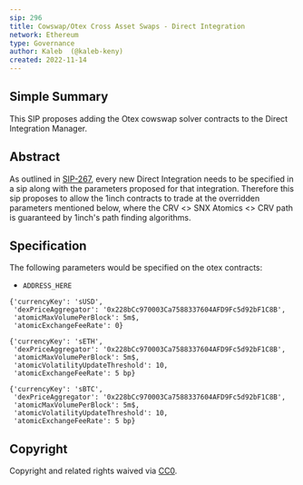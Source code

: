 ```yaml
---
sip: 296
title: Cowswap/Otex Cross Asset Swaps - Direct Integration
network: Ethereum
type: Governance
author: Kaleb  (@kaleb-keny)
created: 2022-11-14
---
```


## Simple Summary

<!--"If you can't explain it simply, you don't understand it well enough." Simply describe the outcome the proposed changes intends to achieve. This should be non-technical and accessible to a casual community member.-->

This SIP proposes adding the Otex cowswap solver contracts to the Direct Integration Manager.

## Abstract

<!--A short (~200 word) description of the proposed change, the abstract should clearly describe the proposed change. This is what *will* be done if the SIP is implemented, not *why* it should be done or *how* it will be done. If the SIP proposes deploying a new contract, write, "we propose to deploy a new contract that will do x".-->

As outlined in [SIP-267](https://sips.synthetix.io/sips/sip-267/), every new Direct Integration needs to be specified in a sip along with the parameters proposed for that integration. Therefore this sip proposes to allow the 1inch contracts to trade at the overridden parameters mentioned below, where the CRV <> SNX Atomics <> CRV path is guaranteed by 1inch's path finding algorithms. 


## Specification

The following parameters would be specified on the otex contracts:
-  `ADDRESS_HERE`

```
{'currencyKey': 'sUSD',
 'dexPriceAggregator': '0x228bCc970003Ca7588337604AFD9Fc5d92bF1C8B',
 'atomicMaxVolumePerBlock': 5m$,
 'atomicExchangeFeeRate': 0}

{'currencyKey': 'sETH',
 'dexPriceAggregator': '0x228bCc970003Ca7588337604AFD9Fc5d92bF1C8B',
 'atomicMaxVolumePerBlock': 5m$,
 'atomicVolatilityUpdateThreshold': 10,
 'atomicExchangeFeeRate': 5 bp}

{'currencyKey': 'sBTC',
 'dexPriceAggregator': '0x228bCc970003Ca7588337604AFD9Fc5d92bF1C8B',
 'atomicMaxVolumePerBlock': 5m$,
 'atomicVolatilityUpdateThreshold': 10,
 'atomicExchangeFeeRate': 5 bp}
```

## Copyright

Copyright and related rights waived via [CC0](https://creativecommons.org/publicdomain/zero/1.0/).

